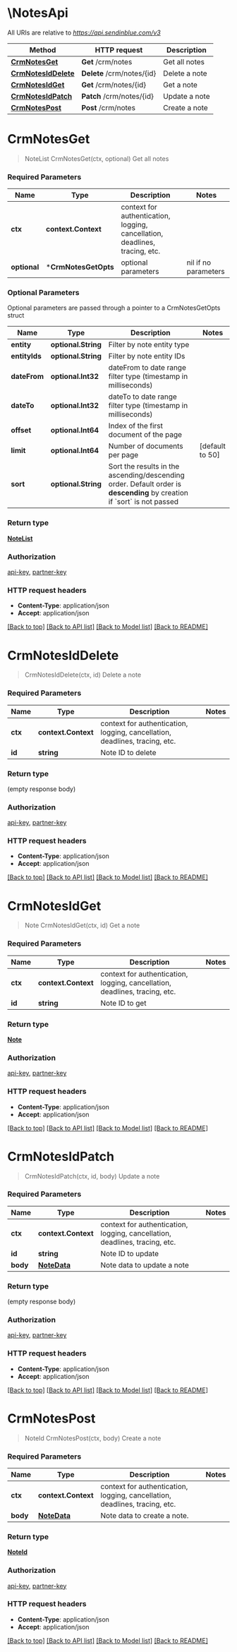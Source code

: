 # \NotesApi

All URIs are relative to *https://api.sendinblue.com/v3*

Method | HTTP request | Description
------------- | ------------- | -------------
[**CrmNotesGet**](NotesApi.md#CrmNotesGet) | **Get** /crm/notes | Get all notes
[**CrmNotesIdDelete**](NotesApi.md#CrmNotesIdDelete) | **Delete** /crm/notes/{id} | Delete a note
[**CrmNotesIdGet**](NotesApi.md#CrmNotesIdGet) | **Get** /crm/notes/{id} | Get a note
[**CrmNotesIdPatch**](NotesApi.md#CrmNotesIdPatch) | **Patch** /crm/notes/{id} | Update a note
[**CrmNotesPost**](NotesApi.md#CrmNotesPost) | **Post** /crm/notes | Create a note


# **CrmNotesGet**
> NoteList CrmNotesGet(ctx, optional)
Get all notes

### Required Parameters

Name | Type | Description  | Notes
------------- | ------------- | ------------- | -------------
 **ctx** | **context.Context** | context for authentication, logging, cancellation, deadlines, tracing, etc.
 **optional** | ***CrmNotesGetOpts** | optional parameters | nil if no parameters

### Optional Parameters
Optional parameters are passed through a pointer to a CrmNotesGetOpts struct

Name | Type | Description  | Notes
------------- | ------------- | ------------- | -------------
 **entity** | **optional.String**| Filter by note entity type | 
 **entityIds** | **optional.String**| Filter by note entity IDs | 
 **dateFrom** | **optional.Int32**| dateFrom to date range filter type (timestamp in milliseconds) | 
 **dateTo** | **optional.Int32**| dateTo to date range filter type (timestamp in milliseconds) | 
 **offset** | **optional.Int64**| Index of the first document of the page | 
 **limit** | **optional.Int64**| Number of documents per page | [default to 50]
 **sort** | **optional.String**| Sort the results in the ascending/descending order. Default order is **descending** by creation if &#x60;sort&#x60; is not passed | 

### Return type

[**NoteList**](NoteList.md)

### Authorization

[api-key](../README.md#api-key), [partner-key](../README.md#partner-key)

### HTTP request headers

 - **Content-Type**: application/json
 - **Accept**: application/json

[[Back to top]](#) [[Back to API list]](../README.md#documentation-for-api-endpoints) [[Back to Model list]](../README.md#documentation-for-models) [[Back to README]](../README.md)

# **CrmNotesIdDelete**
> CrmNotesIdDelete(ctx, id)
Delete a note

### Required Parameters

Name | Type | Description  | Notes
------------- | ------------- | ------------- | -------------
 **ctx** | **context.Context** | context for authentication, logging, cancellation, deadlines, tracing, etc.
  **id** | **string**| Note ID to delete | 

### Return type

 (empty response body)

### Authorization

[api-key](../README.md#api-key), [partner-key](../README.md#partner-key)

### HTTP request headers

 - **Content-Type**: application/json
 - **Accept**: application/json

[[Back to top]](#) [[Back to API list]](../README.md#documentation-for-api-endpoints) [[Back to Model list]](../README.md#documentation-for-models) [[Back to README]](../README.md)

# **CrmNotesIdGet**
> Note CrmNotesIdGet(ctx, id)
Get a note

### Required Parameters

Name | Type | Description  | Notes
------------- | ------------- | ------------- | -------------
 **ctx** | **context.Context** | context for authentication, logging, cancellation, deadlines, tracing, etc.
  **id** | **string**| Note ID to get | 

### Return type

[**Note**](Note.md)

### Authorization

[api-key](../README.md#api-key), [partner-key](../README.md#partner-key)

### HTTP request headers

 - **Content-Type**: application/json
 - **Accept**: application/json

[[Back to top]](#) [[Back to API list]](../README.md#documentation-for-api-endpoints) [[Back to Model list]](../README.md#documentation-for-models) [[Back to README]](../README.md)

# **CrmNotesIdPatch**
> CrmNotesIdPatch(ctx, id, body)
Update a note

### Required Parameters

Name | Type | Description  | Notes
------------- | ------------- | ------------- | -------------
 **ctx** | **context.Context** | context for authentication, logging, cancellation, deadlines, tracing, etc.
  **id** | **string**| Note ID to update | 
  **body** | [**NoteData**](NoteData.md)| Note data to update a note | 

### Return type

 (empty response body)

### Authorization

[api-key](../README.md#api-key), [partner-key](../README.md#partner-key)

### HTTP request headers

 - **Content-Type**: application/json
 - **Accept**: application/json

[[Back to top]](#) [[Back to API list]](../README.md#documentation-for-api-endpoints) [[Back to Model list]](../README.md#documentation-for-models) [[Back to README]](../README.md)

# **CrmNotesPost**
> NoteId CrmNotesPost(ctx, body)
Create a note

### Required Parameters

Name | Type | Description  | Notes
------------- | ------------- | ------------- | -------------
 **ctx** | **context.Context** | context for authentication, logging, cancellation, deadlines, tracing, etc.
  **body** | [**NoteData**](NoteData.md)| Note data to create a note. | 

### Return type

[**NoteId**](NoteId.md)

### Authorization

[api-key](../README.md#api-key), [partner-key](../README.md#partner-key)

### HTTP request headers

 - **Content-Type**: application/json
 - **Accept**: application/json

[[Back to top]](#) [[Back to API list]](../README.md#documentation-for-api-endpoints) [[Back to Model list]](../README.md#documentation-for-models) [[Back to README]](../README.md)

